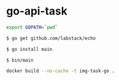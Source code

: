 # go-api-task

```sh
export GOPATH=`pwd`
```

```sh
$ go get github.com/labstack/echo
```

```sh
$ go install main
```

```sh
$ bin/main
```

```sh
docker build --no-cache -t img-task-go .
```